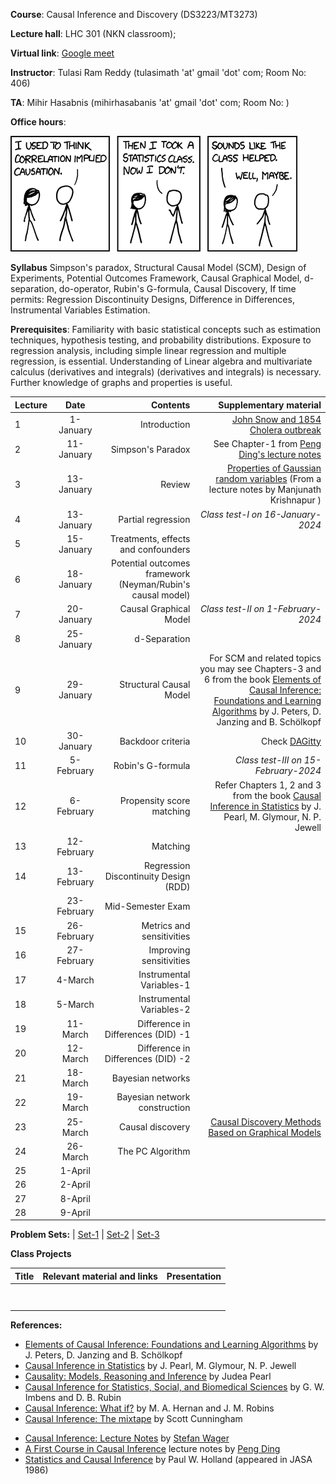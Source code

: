 **Course**:  Causal Inference and Discovery (DS3223/MT3273)

**Lecture hall**: LHC 301 (NKN classroom);

**Virtual link**: [Google meet](https://meet.google.com/zcq-cdzj-qvs)

**Instructor**: Tulasi Ram Reddy (tulasimath 'at' gmail 'dot' com; Room No: 406)

**TA**: Mihir Hasabnis (mihirhasabanis 'at' gmail 'dot' com; Room No: )

**Office hours**: 

[![Correlation](https://raw.githubusercontent.com/tulasiramreddy/tulasiramreddy.github.io/master/correlation.png)](https://xkcd.com/552/ "Correlation doesn't imply causation, but it does waggle its eyebrows suggestively and gesture furtively while mouthing 'look over there'.")


**Syllabus** Simpson's paradox, Structural Causal Model (SCM), Design of Experiments, Potential Outcomes Framework, Causal Graphical Model, d-separation, do-operator,  Rubin's G-formula, Causal Discovery, If time permits: Regression Discontinuity Designs, Difference in Differences, Instrumental Variables Estimation.

**Prerequisites**: Familiarity with basic statistical concepts such as estimation techniques, hypothesis testing, and probability distributions. Exposure to regression analysis, including simple linear regression and multiple regression, is essential. Understanding  of Linear algebra and  multivariate calculus (derivatives and integrals)  (derivatives and integrals) is necessary. Further knowledge of graphs and properties is useful.

| Lecture   | Date   | Contents     | Supplementary material |
| :------------- | :----------: | -----------: | -----------: |
| 1|   1-January  | Introduction  | [John Snow and 1854 Cholera outbreak](https://en.wikipedia.org/wiki/1854_Broad_Street_cholera_outbreak) |
| 2|  11-January  | Simpson's Paradox | See Chapter-1 from [ Peng Ding's lecture notes](https://arxiv.org/pdf/2305.18793.pdf)|
| 3|  13-January  | Review   | [Properties of Gaussian random variables](http://math.iisc.ac.in/~manju/GP/1-Gaussian%20random%20variables.pdf) (From a lecture notes by Manjunath Krishnapur )|
| 4|   13-January  | Partial regression  | *Class test-I on 16-January-2024* |
| 5|  15-January  | Treatments, effects and confounders | |
| 6|  18-January  | Potential outcomes framework (Neyman/Rubin's causal model) |  |
| 7|   20-January  |  Causal Graphical Model  |*Class test-II on 1-February-2024*  |
| 8|  25-January  | d-Separation | |
| 9|   29-January  |  Structural Causal Model | For SCM and related topics you may see Chapters-3 and 6 from the book [Elements of Causal Inference: Foundations and Learning Algorithms](https://mitpress.mit.edu/9780262037310/elements-of-causal-inference/) by J. Peters, D. Janzing and B. Schölkopf |
| 10|  30-January  | Backdoor criteria |  Check [DAGitty](https://www.dagitty.net/)|
| 11|   5-February  |   Robin's G-formula| *Class test-III on 15-February-2024* |
| 12|  6-February  | Propensity score matching| Refer Chapters 1, 2 and 3 from the book [Causal Inference in Statistics](http://bayes.cs.ucla.edu/PRIMER/) by J. Pearl, M. Glymour, N. P. Jewell |
| 13|   12-February  | Matching |  |
| 14|  13-February  | Regression Discontinuity Design (RDD) | |
|| 23-February| Mid-Semester Exam| |
| 15|  26-February  | Metrics and sensitivities | |
| 16|   27-February  | Improving sensitivities  |  |
| 17|   4-March  | Instrumental Variables-1  |  |
| 18|  5-March  | Instrumental Variables-2  | |
| 19|   11-March  |  Difference in Differences (DID) -1 |  |
| 20|  12-March  |  Difference in Differences (DID) -2| |
| 21|  18-March  | Bayesian networks  | |
| 22|   19-March  | Bayesian network construction  |  |
| 23|  25-March  | Causal discovery | [Causal Discovery Methods Based on Graphical Models](https://www.frontiersin.org/articles/10.3389/fgene.2019.00524/full)|
| 24|   26-March  | The PC Algorithm  |  |
| 25|  1-April  |  | |
| 26| 2-April | | |
| 27| 8-April|||
|28| 9-April|||

**Problem Sets:** | [Set-1](https://www.dropbox.com/scl/fi/8mqo8azk9x221rq9gflac/CI_set-1.pdf?rlkey=l5pal6pi4vov760ot9qy14irh&dl=0) | [Set-2](https://www.dropbox.com/scl/fi/ic317h0yqxcgl7lbh4rc4/CI_set-2.pdf?rlkey=siv5clxk5cdn3074zqv3bs6l2&dl=0) | [Set-3](https://www.dropbox.com/scl/fi/gjdz7cvszzvzi2vaqmcrb/CI_set-3.pdf?rlkey=wmouhmcqknj0vbr4kmvnfslad&dl=0)

**Class Projects**

| Title | Relevant material and links | Presentation |
|:----|:----:|:----:|
| | | |
| | | |
| | | |
| | | |
| | | |
| | | |
| | | |
| | | |

**References:**
- [Elements of Causal Inference: Foundations and Learning Algorithms](https://mitpress.mit.edu/9780262037310/elements-of-causal-inference/) by J. Peters, D. Janzing and B. Schölkopf
- [Causal Inference in Statistics](http://bayes.cs.ucla.edu/PRIMER/) by J. Pearl, M. Glymour, N. P. Jewell
- [Causality: Models, Reasoning and Inference](http://bayes.cs.ucla.edu/BOOK-2K/) by Judea Pearl
- [Causal Inference for Statistics, Social, and Biomedical Sciences](https://www.cambridge.org/core/books/causal-inference-for-statistics-social-and-biomedical-sciences/71126BE90C58F1A431FE9B2DD07938AB) by G. W. Imbens and D. B. Rubin
- [Causal Inference: What if?](https://www.hsph.harvard.edu/miguel-hernan/causal-inference-book/) by M. A. Hernan and J. M. Robins
- [Causal Inference: The mixtape](https://mixtape.scunning.com/) by Scott Cunningham  
<!---  -[Experimental Design: Lecture Notes](https://artowen.su.domains/courses/363/doenotes.pdf) by [Art Owen](https://artowen.su.domains/)    --> 
- [Causal Inference: Lecture Notes](https://web.stanford.edu/~swager/stats361.pdf) by [Stefan Wager](https://web.stanford.edu/~swager/)
- [A First Course in Causal Inference](https://arxiv.org/abs/2305.18793) lecture notes by [Peng Ding](https://sites.google.com/site/pengdingpku/)
- [Statistics and Causal Inference](https://www.jstor.org/stable/2289064) by Paul W. Holland (appeared in JASA 1986)
